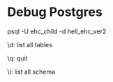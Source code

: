 # Debug Postgres
psql -U ehc_child -d hell_ehc_ver2

\d: list all tables

\q: quit

\l: list all schema
